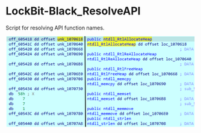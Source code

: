 # LockBit-Black_ResolveAPI
Script for resolving API function names.
<p align="center">
<img width=500, src="https://github.com/d0x65viant/Images/blob/main/ResolveAPI_LockBit_Black.png">
</p>
